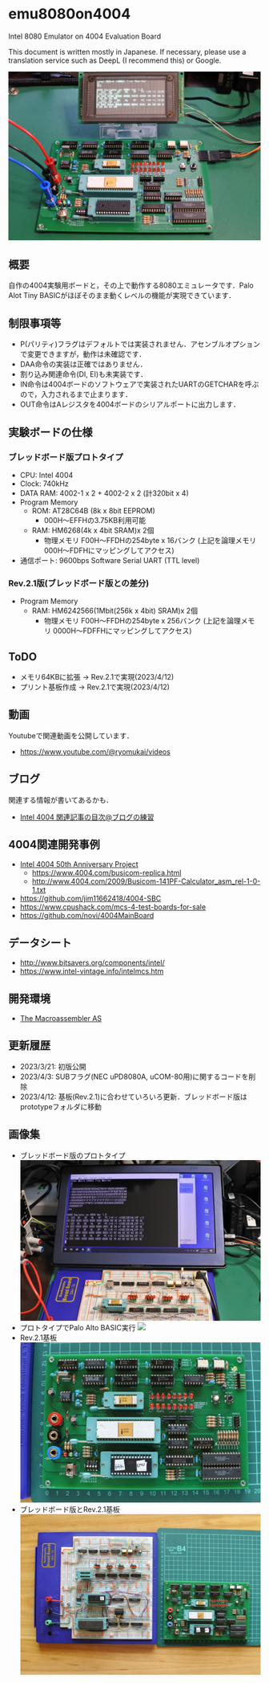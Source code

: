 # emu8080on4004
Intel 8080 Emulator on 4004 Evaluation Board

This document is written mostly in Japanese.
If necessary, please use a translation service such as DeepL (I recommend this) or Google.

![](images/title.jpg)

## 概要
自作の4004実験用ボードと，その上で動作する8080エミュレータです．Palo Alot Tiny BASICがほぼそのまま動くレベルの機能が実現できています．

## 制限事項等
- P(パリティ)フラグはデフォルトでは実装されません．アセンブルオプションで変更できますが，動作は未確認です．
- DAA命令の実装は正確ではありません．
- 割り込み関連命令(DI, EI)も未実装です．
- IN命令は4004ボードのソフトウェアで実装されたUARTのGETCHARを呼ぶので，入力されるまで止まります．
- OUT命令はAレジスタを4004ボードのシリアルポートに出力します．

## 実験ボードの仕様
### ブレッドボード版プロトタイプ
- CPU: Intel 4004
- Clock: 740kHz
- DATA RAM: 4002-1 x 2 + 4002-2 x 2 (計320bit x 4)
- Program Memory
  - ROM: AT28C64B (8k x 8bit EEPROM)
    - 000H〜EFFHの3.75KB利用可能
  - RAM: HM6268(4k x 4bit SRAM)x 2個
    - 物理メモリ F00H〜FFDHの254byte x 16バンク
      (上記を論理メモリ 000H〜FDFHにマッピングしてアクセス)
- 通信ポート: 9600bps Software Serial UART (TTL level)

### Rev.2.1版(ブレッドボード版との差分)
- Program Memory
  - RAM: HM6242566(1Mbit(256k x 4bit) SRAM)x 2個
    - 物理メモリ F00H〜FFDHの254byte x 256バンク
      (上記を論理メモリ 0000H〜FDFFHにマッピングしてアクセス)

## ToDO
- メモリ64KBに拡張 → Rev.2.1で実現(2023/4/12)
- プリント基板作成 → Rev.2.1で実現(2023/4/12)

## 動画
Youtubeで関連動画を公開しています．
- https://www.youtube.com/@ryomukai/videos

## ブログ
関連する情報が書いてあるかも．
- [Intel 4004 関連記事の目次@ブログの練習](https://blog.goo.ne.jp/tk-80/e/3fa1e2972737c7b7d1b83f4e7bd648a2)

## 4004関連開発事例
- [Intel 4004  50th Anniversary Project](https://www.4004.com/)
  - https://www.4004.com/busicom-replica.html
  - http://www.4004.com/2009/Busicom-141PF-Calculator_asm_rel-1-0-1.txt
- https://github.com/jim11662418/4004-SBC
- https://www.cpushack.com/mcs-4-test-boards-for-sale
- https://github.com/novi/4004MainBoard

## データシート
- http://www.bitsavers.org/components/intel/
- https://www.intel-vintage.info/intelmcs.htm

## 開発環境
- [The Macroassembler AS](http://john.ccac.rwth-aachen.de:8000/as/)

## 更新履歴
- 2023/3/21: 初版公開
- 2023/4/3: SUBフラグ(NEC uPD8080A, uCOM-80用)に関するコードを削除
- 2023/4/12: 基板(Rev.2.1)に合わせていろいろ更新．ブレッドボード版はprototypeフォルダに移動

## 画像集
- ブレッドボード版のプロトタイプ
![](images/prototype.jpg)
- プロトタイプでPalo Alto BASIC実行
![](images/basic.jpg)
- Rev.2.1基板
![](images/board_rev2_1.jpg)
- ブレッドボード版とRev.2.1基板
![](images/two_boards.jpg)
